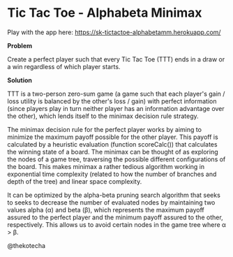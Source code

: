 # Tic Tac Toe - Alphabeta Minimax

Play with the app here: https://sk-tictactoe-alphabetamm.herokuapp.com/

<p><b>Problem</b></p>
Create a perfect player such that every Tic Tac Toe (TTT) ends in a draw or a win regardless of which player starts.

<p><b>Solution</b></p>
TTT is a two-person zero-sum game (a game such that each player's gain / loss utility is balanced by the other's loss / gain) with perfect information (since players play in turn neither player has an information advantage over the other), which lends itself to the minimax decision rule strategy.

The minimax decision rule for the perfect player works by aiming to minimize the maximum payoff possible for the other player. This payoff is calculated by a heuristic evaluation (function scoreCalc()) that calculates the winning state of a board. The minimax can be thought of as exploring the nodes of a game tree, traversing the possible different configurations of the board. This makes minimax a rather tedious algorithm working in exponential time complexity (related to how the number of branches and depth of the tree) and linear space complexity.

It can be optimized by the alpha-beta pruning search algorithm that seeks to seeks to decrease the number of evaluated nodes by maintaining two values alpha (α) and beta (β), which represents the maximum payoff assured to the perfect player and the minimum payoff assured to the other, respectively. This allows us to avoid certain nodes in the game tree where α > β.

@thekotecha
